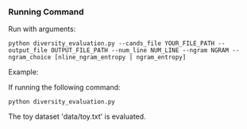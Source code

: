 ### Running Command 

Run with arguments:

`python diversity_evaluation.py --cands_file YOUR_FILE_PATH --output_file OUTPUT_FILE_PATH --num_line NUM_LINE --ngram NGRAM --ngram_choice [nline_ngram_entropy | ngram_entropy]`


Example:

If running the following command: 

`python diversity_evaluation.py`

The toy dataset 'data/toy.txt' is evaluated. 